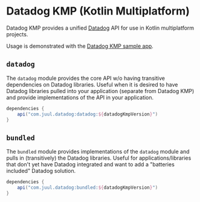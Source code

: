 # Datadog KMP (Kotlin Multiplatform)

Datadog KMP provides a unified [Datadog] API for use in Kotlin multiplatform projects.

Usage is demonstrated with the [Datadog KMP sample app].

## `datadog`

The `datadog` module provides the core API w/o having transitive dependencies on Datadog libraries.
Useful when it is desired to have Datadog libraries pulled into your application (separate from
Datadog KMP) and provide implementations of the API in your application.

```gradle
dependencies {
    api("com.juul.datadog:datadog:${datadogKmpVersion}")
}
```

## `bundled`

The `bundled` module provides implementations of the `datadog` module and pulls in (transitively)
the Datadog libraries. Useful for applications/libraries that don't yet have Datadog integrated and
want to add a "batteries included" Datadog solution.

```gradle
dependencies {
    api("com.juul.datadog:bundled:${datadogKmpVersion}")
}
```


[Datadog]: https://www.datadoghq.com/
[Datadog KMP sample app]: https://github.com/JuulLabs/datadog-kmp-sample
